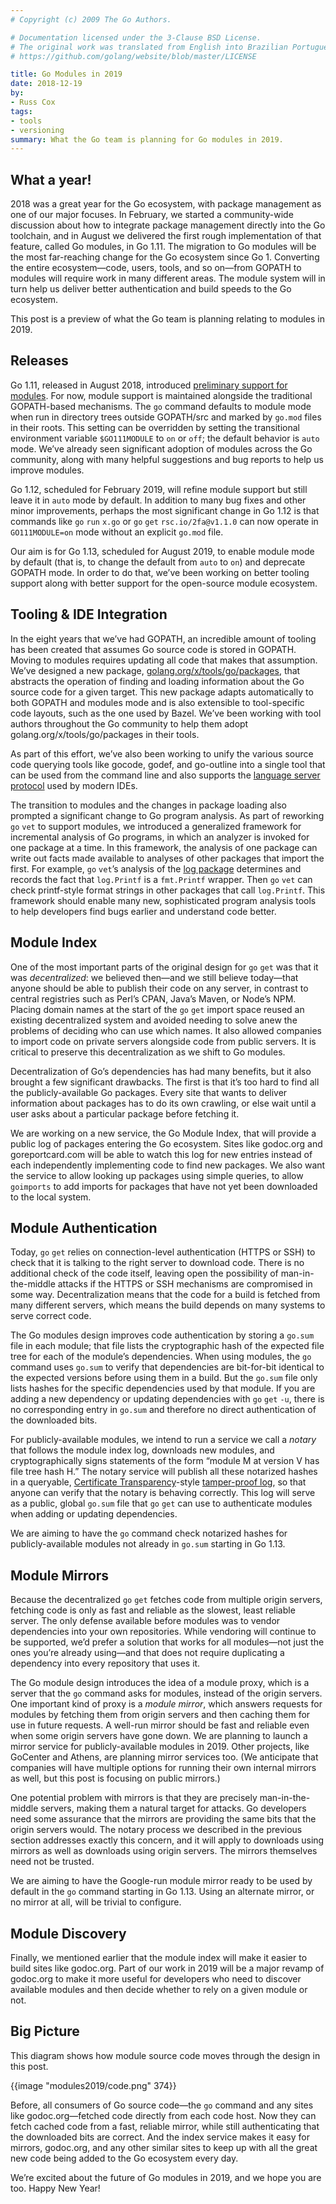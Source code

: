 ```yaml
---
# Copyright (c) 2009 The Go Authors.

# Documentation licensed under the 3-Clause BSD License.
# The original work was translated from English into Brazilian Portuguese.
# https://github.com/golang/website/blob/master/LICENSE

title: Go Modules in 2019
date: 2018-12-19
by:
- Russ Cox
tags:
- tools
- versioning
summary: What the Go team is planning for Go modules in 2019.
---
```


## What a year!

2018 was a great year for the Go ecosystem, with
package management as one of our major focuses.
In February, we started a community-wide discussion about how to integrate
package management directly into the Go toolchain,
and in August we delivered the first rough implementation of that feature,
called Go modules, in Go 1.11.
The migration to Go modules will be the most far-reaching change
for the Go ecosystem since Go 1.
Converting the entire ecosystem—code, users, tools, and so on—from
GOPATH to modules will require work in many different areas.
The module system will in turn help us deliver
better authentication and build speeds to the Go ecosystem.

This post is a preview of what the Go team is planning
relating to modules in 2019.

## Releases

Go 1.11, released in August 2018, introduced [preliminary support for modules](/doc/go1.11#modules).
For now, module support is maintained alongside the
traditional GOPATH-based mechanisms.
The `go` command defaults to module mode when run
in directory trees outside GOPATH/src and
marked by `go.mod` files in their roots.
This setting can be overridden by setting the transitional
environment variable `$GO111MODULE` to `on` or `off`;
the default behavior is `auto` mode.
We’ve already seen significant adoption of modules across the Go community,
along with many helpful suggestions and bug reports
to help us improve modules.

Go 1.12, scheduled for February 2019, will refine module support
but still leave it in `auto` mode by default.
In addition to many bug fixes and other minor improvements,
perhaps the most significant change in Go 1.12
is that commands like `go` `run` `x.go`
or `go` `get` `rsc.io/2fa@v1.1.0`
can now operate in `GO111MODULE=on` mode without an explicit `go.mod` file.

Our aim is for Go 1.13, scheduled for August 2019, to enable module mode by
default (that is, to change the default from `auto` to `on`)
and deprecate GOPATH mode.
In order to do that, we’ve been working on better tooling support
along with better support for the open-source module ecosystem.

## Tooling & IDE Integration

In the eight years that we’ve had GOPATH,
an incredible amount of tooling has been created
that assumes Go source code is stored in GOPATH.
Moving to modules requires updating all code that makes
that assumption.
We’ve designed a new package,
[golang.org/x/tools/go/packages](https://godoc.org/golang.org/x/tools/go/packages),
that abstracts the operation of finding and loading information
about the Go source code for a given target.
This new package adapts automatically to both
GOPATH and modules mode and is also extensible
to tool-specific code layouts, such as the one
used by Bazel.
We’ve been working with tool authors throughout the Go community
to help them adopt golang.org/x/tools/go/packages in their tools.

As part of this effort, we’ve also been working to
unify the various source code querying tools
like gocode, godef, and go-outline
into a single tool that can be used from the
command line and also supports
the [language server protocol](https://langserver.org/)
used by modern IDEs.

The transition to modules and the changes in package loading
also prompted a significant change to Go program analysis.
As part of reworking `go` `vet` to support modules,
we introduced a generalized framework for incremental
analysis of Go programs,
in which an analyzer is invoked for one package at a time.
In this framework, the analysis of one package can write out facts
made available to analyses of other packages that import the first.
For example, `go` `vet`’s analysis of the [log package](/pkg/log/)
determines and records the fact that `log.Printf` is a `fmt.Printf` wrapper.
Then `go` `vet` can check printf-style format strings in other packages
that call `log.Printf`.
This framework should enable many new, sophisticated
program analysis tools to help developers find bugs earlier
and understand code better.

## Module Index

One of the most important parts of the original design for `go` `get`
was that it was _decentralized_:
we believed then—and we still believe today—that
anyone should be able to publish their code on any server,
in contrast to central registries
such as Perl’s CPAN, Java’s Maven, or Node’s NPM.
Placing domain names at the start of the `go` `get` import space
reused an existing decentralized system
and avoided needing to solve anew the problems of
deciding who can use which names.
It also allowed companies to import code on private servers
alongside code from public servers.
It is critical to preserve this decentralization as we shift to Go modules.

Decentralization of Go’s dependencies has had many benefits,
but it also brought a few significant drawbacks.
The first is that it’s too hard to find all the publicly-available Go packages.
Every site that wants to deliver information about
packages has
to do its own crawling, or else wait until a user asks
about a particular package before fetching it.

We are working on a new service, the Go Module Index,
that will provide a public log of packages entering the Go ecosystem.
Sites like godoc.org and goreportcard.com will be able to watch this log
for new entries instead of each independently implementing code
to find new packages.
We also want the service to allow looking up packages
using simple queries, to allow `goimports` to add
imports for packages that have not yet been downloaded to the local system.

## Module Authentication

Today, `go` `get` relies on connection-level authentication (HTTPS or SSH)
to check that it is talking to the right server to download code.
There is no additional check of the code itself,
leaving open the possibility of man-in-the-middle attacks
if the HTTPS or SSH mechanisms are compromised in some way.
Decentralization means that the code for a build is fetched
from many different servers, which means the build depends on
many systems to serve correct code.

The Go modules design improves code authentication by storing
a `go.sum` file in each module;
that file lists the cryptographic hash
of the expected file tree for each of the module’s dependencies.
When using modules, the `go` command uses `go.sum` to verify
that dependencies are bit-for-bit identical to the expected versions
before using them in a build.
But the `go.sum` file only lists hashes for the specific dependencies
used by that module.
If you are adding a new dependency
or updating dependencies with `go` `get` `-u`,
there is no corresponding entry in `go.sum` and therefore
no direct authentication of the downloaded bits.

For publicly-available modules, we intend to run a service we call a _notary_
that follows the module index log,
downloads new modules,
and cryptographically signs statements of the form
“module M at version V has file tree hash H.”
The notary service will publish all these notarized hashes
in a queryable, [Certificate Transparency](https://www.certificate-transparency.org/)-style
[tamper-proof log](http://static.usenix.org/event/sec09/tech/full_papers/crosby.pdf),
so that anyone can verify that the notary is behaving correctly.
This log will serve as a public, global `go.sum` file
that `go` `get` can use to authenticate modules
when adding or updating dependencies.

We are aiming to have the `go` command check notarized hashes
for publicly-available modules not already in `go.sum`
starting in Go 1.13.

## Module Mirrors

Because the decentralized `go` `get` fetches code from multiple origin servers,
fetching code is only as fast and reliable as the slowest,
least reliable server.
The only defense available before modules was to vendor
dependencies into your own repositories.
While vendoring will continue to be supported,
we’d prefer a solution that works for all modules—not just the ones you’re already using—and
that does not require duplicating a dependency into every
repository that uses it.

The Go module design introduces the idea of a module proxy,
which is a server that the `go` command asks for modules,
instead of the origin servers.
One important kind of proxy is a _module mirror_,
which answers requests for modules by fetching them
from origin servers and then caching them for use in
future requests.
A well-run mirror should be fast and reliable
even when some origin servers have gone down.
We are planning to launch a mirror service for publicly-available modules in 2019.
Other projects, like GoCenter and Athens, are planning mirror services too.
(We anticipate that companies will have multiple options for running
their own internal mirrors as well, but this post is focusing on public mirrors.)

One potential problem with mirrors is that they are
precisely man-in-the-middle servers,
making them a natural target for attacks.
Go developers need some assurance that the mirrors
are providing the same bits that the origin servers would.
The notary process we described in the previous section
addresses exactly this concern, and it
will apply to downloads using mirrors
as well as downloads using origin servers.
The mirrors themselves need not be trusted.

We are aiming to have the Google-run module mirror
ready to be used by default in the `go` command starting in Go 1.13.
Using an alternate mirror, or no mirror at all, will be trivial
to configure.

## Module Discovery

Finally, we mentioned earlier that the module index will make it easier to
build sites like godoc.org.
Part of our work in 2019 will be a major revamp of godoc.org
to make it more useful for developers who need to
discover available modules
and then decide whether to rely on a given module or not.

## Big Picture

This diagram shows how module source code
moves through the design in this post.

{{image "modules2019/code.png" 374}}

Before, all consumers of Go source code—the `go` command
and any sites like godoc.org—fetched code directly from each code host.
Now they can fetch cached code from a fast, reliable mirror,
while still authenticating that the downloaded bits are correct.
And the index service makes it easy for mirrors, godoc.org,
and any other similar sites to keep up with all the great new
code being added to the Go ecosystem every day.

We’re excited about the future of Go modules in 2019,
and we hope you are too. Happy New Year!
